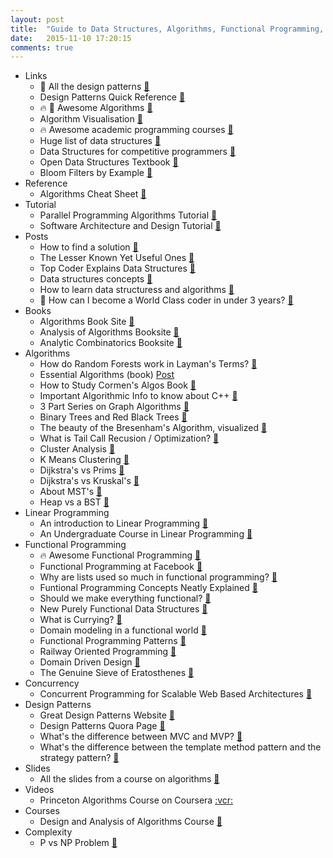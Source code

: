 ```yaml
---
layout: post
title:  "Guide to Data Structures, Algorithms, Functional Programming, Complexity, and Design Patterns"
date:   2015-11-10 17:20:15
comments: true
---
```


- Links
    - :raised_hands: All the design patterns [:link:](https://sourcemaking.com/design_patterns)
    - Design Patterns Quick Reference [:link:](http://viralpatel.net/blogs/download/design-pattern-scard.pdf)
    - :fire: :raised_hands: Awesome Algorithms [:link:](https://github.com/tayllan/awesome-algorithms)
    - Algorithm Visualisation [:link:](https://github.com/hsavit1/algovis)
    - :fire: Awesome academic programming courses [:link:](https://github.com/prakhar1989/awesome-courses)
    - Huge list of data structures [:link:](http://theshayna.com/data-structures-and-algorithms-tutorials/)
    - Data Structures for competitive programmers [:link:](https://www.quora.com/Data-Structures/What-is-a-list-of-data-structures-that-a-competitive-programmer-must-know)
    - Open Data Structures Textbook [:link:](http://opendatastructures.org/)
    - Bloom Filters by Example [:link:](http://billmill.org/bloomfilter-tutorial/)
- Reference
    - Algorithms Cheat Sheet [:link:](http://algs4.cs.princeton.edu/cheatsheet/)
- Tutorial
    - Parallel Programming Algorithms Tutorial [:link:](http://www.tutorialspoint.com/parallel_algorithm/index.htm)
    - Software Architecture and Design Tutorial [:link:](http://www.tutorialspoint.com/software_architecture_design/index.htm)
- Posts
    - How to find a solution [:link:](https://www.topcoder.com/community/data-science/data-science-tutorials/how-to-find-a-solution/)
    - The Lesser Known Yet Useful Ones [:link:](http://stackoverflow.com/questions/500607/what-are-the-lesser-known-but-useful-data-structures)
    - Top Coder Explains Data Structures [:link:](https://www.topcoder.com/community/data-science/data-science-tutorials/data-structures/)
    - Data structures concepts [:link:](https://www.topcoder.com/community/data-science/data-science-tutorials/data-structures/)
    - How to learn data structuress and algorithms [:link:](https://github.com/wbinnssmith/awesome-promises)
    - :raised_hands: How can I become a World Class coder in under 3 years? [:link:](https://www.quora.com/How-can-I-become-a-world-class-coder-in-under-three-years/answer/Quildreen-Motta?srid=21CJ&share=1)
- Books
    - Algorithms Book Site [:link:](http://algs4.cs.princeton.edu/home/)
    - Analysis of Algorithms Booksite [:link:](http://aofa.cs.princeton.edu/home/)
    - Analytic Combinatorics Booksite [:link:](http://ac.cs.princeton.edu/home/)
- Algorithms
    - How do Random Forests work in Layman's Terms? [:link:](https://www.quora.com/Random-Forests/How-do-random-forests-work-in-laymans-terms)
    - Essential Algorithms (book) [Post](http://itshenry.com/2015/10/10/essential-algorithms.html)
    - How to Study Cormen's Algos Book [:link:](https://www.quora.com/What-should-I-know-from-CLRS-3rd-edition-book-if-my-aim-is-to-get-into-Google/answer/Jimmy-Saade?srid=TAJ1&share=1)
    - Important Algorithmic Info to know about C++ [:link:](https://www.quora.com/What-are-the-most-important-concepts-in-C-and-C++-that-should-be-learnt-and-understood-before-a-programming-interview/answer/Jimmy-Saade?srid=TAJ1&share=1)
    - 3 Part Series on Graph Algorithms [:link:](https://www.topcoder.com/community/data-science/data-science-tutorials/introduction-to-graphs-and-their-data-structures-section-1/)
    - Binary Trees and Red Black Trees [:link:](https://www.topcoder.com/community/data-science/data-science-tutorials/an-introduction-to-binary-search-and-red-black-trees/)
    - The beauty of the Bresenham's Algorithm, visualized [:link:](http://members.chello.at/~easyfilter/bresenham.html)
    - What is Tail Call Recusion / Optimization? [:link:](http://stackoverflow.com/questions/310974/what-is-tail-call-optimization)
    - Cluster Analysis [:link:](https://en.wikipedia.org/wiki/Cluster_analysis)
    - K Means Clustering [:link:](https://en.wikipedia.org/wiki/K-means_clustering)
    - Dijkstra's vs Prims [:link:](http://stackoverflow.com/questions/14144279/difference-between-prims-and-dijkstras-algorithm)
    - Dijkstra's vs Kruskal's [:link:](http://stackoverflow.com/questions/20409090/why-the-tree-resulting-from-kruskal-is-different-from-dijkstra)
    - About MST's [:link:](https://www.ics.uci.edu/~eppstein/161/960206.html)
    - Heap vs a BST [:link:](http://stackoverflow.com/questions/6147242/heap-vs-binary-search-tree-bst)
- Linear Programming
    - An introduction to Linear Programming [:link:](http://fisher.osu.edu/~croxton.4/tutorial/)
    - An Undergraduate Course in Linear Programming [:link:](http://orfe.princeton.edu/~rvdb/307/lectures.html)
- Functional Programming 
    - :fire: Awesome Functional Programming [:link:](https://github.com/lucasviola/awesome-functional-programming)
    - Functional Programming at Facebook [:floppy_disk:](http://cufp.galois.com/2009/slides/PiroLetuchy.pdf)
    - Why are lists used so much in functional programming? [:link:](https://www.quora.com/Why-are-lists-the-fundamental-data-structures-in-most-if-not-all-functional-programming-languages)
    - Funtional Programming Concepts Neatly Explained [:link:](https://github.com/caiorss/Functional-Programming/blob/master/haskell/Functional_Programming_Concepts.md) 
    - Should we make everything functional? [:link:](https://www.quora.com/Is-it-possible-to-implement-every-piece-of-software-using-functional-programming)
    - New Purely Functional Data Structures [:link:](http://cstheory.stackexchange.com/questions/1539/whats-new-in-purely-functional-data-structures-since-okasaki/1550#1550?newreg=3044016abbd549fcbd2f4c14e8239f55)
    - What is Currying? [:link:](https://www.quora.com/What-is-currying)
    - Domain modeling in a functional world [:link:](http://www.slideshare.net/debasishg/qconny-12)
    - Functional Programming Patterns [:link:](http://fsharpforfunandprofit.com/fppatterns/)
    - Railway Oriented Programming [:link:](http://fsharpforfunandprofit.com/rop/)
    - Domain Driven Design [:link:](http://fsharpforfunandprofit.com/ddd/)
    - The Genuine Sieve of Eratosthenes [:link:](https://www.cs.hmc.edu/~oneill/papers/Sieve-JFP.pdf)
- Concurrency
    - Concurrent Programming for Scalable Web Based Architectures [:link:](http://berb.github.io/diploma-thesis/community/index.html)
- Design Patterns
    - Great Design Patterns Website [:link:](http://www.oodesign.com/)
    - Design Patterns Quora Page [:link:](https://www.quora.com/Design-Patterns)
    - What's the difference between MVC and MVP? [:link:](http://stackoverflow.com/questions/2056/what-are-mvp-and-mvc-and-what-is-the-difference?rq=1)
    - What's the difference between the template method pattern and the strategy pattern? [:link:](http://stackoverflow.com/questions/669271/what-is-the-difference-between-the-template-method-and-the-strategy-patterns)
- Slides
    - All the slides from a course on algorithms [:floppy_disk:](http://courses.cs.washington.edu/courses/cse373/02au/lectures/)
- Videos 
    - Princeton Algorithms Course on Coursera [:vcr:](https://www.coursera.org/course/algs4partI)
- Courses
    - Design and Analysis of Algorithms Course [:link:](https://www.ics.uci.edu/~eppstein/161/)
- Complexity
    - P vs NP Problem [:link:](https://en.wikipedia.org/wiki/P_versus_NP_problem)

